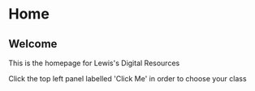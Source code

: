 # Home

## Welcome

This is the homepage for Lewis's Digital Resources

Click the top left panel labelled 'Click Me' in order to choose your class

## 

